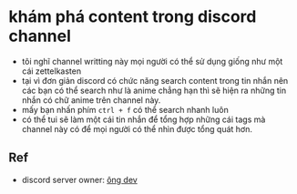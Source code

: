 # khám phá content trong discord channel

- tôi nghĩ channel writting này mọi người có thể sử dụng giống như một cái zettelkasten
- tại vì đơn giản discord có chức năng search content trong tin nhắn nên các bạn có thể search như là anime chẳng hạn thì sẽ hiện ra những tin nhắn có chữ anime trên channel này.
- mấy bạn nhấn phím `ctrl + f` có thể search nhanh luôn
- có thể tui sẽ làm một cái tin nhắn để tổng hợp những cái tags mà channel này có để mọi người có thể nhìn được tổng quát hơn.

## Ref

- discord server owner: [ông dev](202109112225.md)
